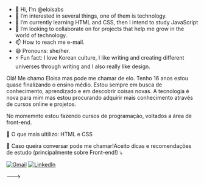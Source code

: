 - 👋 Hi, I’m @eloisabs
- 👀 I’m interested in several things, one of them is technology.
- 🌱 I’m currently learning HTML and CSS, then I intend to study JavaScript
- 💞️ I’m looking to collaborate on for projects that help me grow in the world of technology.
- 📫 How to reach me e-mail.
- 😄 Pronouns: she/her.
- ⚡ Fun fact: I love Korean culture, I like writing and creating different universes through writing and I also really like design.

<p align="left"> 
  Olá! Me chamo Eloisa mas pode me chamar de elo. Tenho 16 anos estou quase finalizando o ensino médio.
  Estou sempre em busca de conhecimento, aprendizado e em descobrir coisas novas. A tecnologia é nova para mim mas estou procurando adquirir mais conhecimento através de cursos online e projetos.
  
	
  No momemnto estou fazendo cursos de programação, voltados a área de front-end.
</p>

<p align="left">
  💼 O que mais ultilizo: HTML e CSS
</p>

<p align="left">
  💌 Caso queira conversar pode me chamar!Aceito dicas e recomendações de estudo (principalmente sobre Front-end!) ⤵️
</p>

<p align="left">
  <a href="elobrito16@gmail.com" title="Gmail">
  <img src="https://img.shields.io/badge/-Gmail-FF0000?style=flat-square&labelColor=FF0000&logo=gmail&logoColor=white&link=LINK-DO-SEU-GMAIL" alt="Gmail"/></a>
  <a href="www.linkedin.com/in/eloisabrito" title="LinkedIn">
  <img src="https://img.shields.io/badge/-Linkedin-0e76a8?style=flat-square&logo=Linkedin&logoColor=white&link=LINK-DO-SEU-LINKEDIN" alt="LinkedIn"/></a>
 
--->
